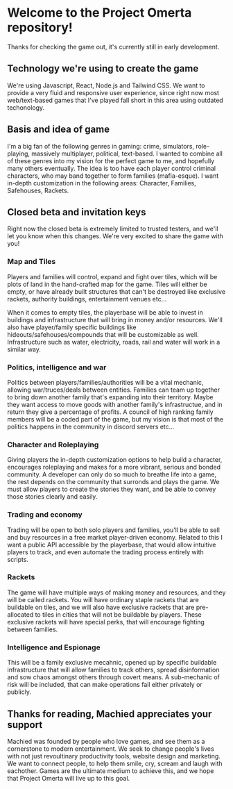 # Welcome to the Project Omerta repository!

Thanks for checking the game out, it's currently still in early development.

## Technology we're using to create the game

We're using Javascript, React, Node.js and Tailwind CSS. We want to provide a very fluid and responsive user experience, since right now most web/text-based games that I've played fall short in this area using outdated techonology.

## Basis and idea of game

I'm a big fan of the following genres in gaming: crime, simulators, role-playing, massively multiplayer, political, text-based. I wanted to combine all of these genres into my vision for the perfect game to me, and hopefully many others eventually. The idea is too have each player control criminal characters, who may band together to form families (mafia-esque). I want in-depth customization in the following areas: Character, Families, Safehouses, Rackets.

## Closed beta and invitation keys

Right now the closed beta is extremely limited to trusted testers, and we'll let you know when this changes. We're very excited to share the game with you!

### Map and Tiles

Players and families will control, expand and fight over tiles, which will be plots of land in the hand-crafted map for the game. Tiles will either be empty, or have already built structures that can't be destroyed like exclusive rackets, authority buildings, entertainment venues etc...

When it comes to empty tiles, the playerbase will be able to invest in buildings and infrastructure that will bring in money and/or resources. We'll also have player/family specific buildings like hideouts/safehouses/compounds that will be customizable as well. Infrastructure such as water, electricity, roads, rail and water will work in a similar way.

### Politics, intelligence and war

Politics between players/families/authorities will be a vital mechanic, allowing war/truces/deals between entities. Families can team up together to bring down another family that's expanding into their territory. Maybe they want access to move goods with another family's infrastructue, and in return they give a percentage of profits. A council of high ranking family members will be a coded part of the game, but my vision is that most of the politics happens in the community in discord servers etc...

### Character and Roleplaying

Giving players the in-depth customization options to help build a character, encourages roleplaying and makes for a more vibrant, serious and bonded community. A developer can only do so much to breathe life into a game, the rest depends on the community that surronds and plays the game. We must allow players to create the stories they want, and be able to convey those stories clearly and easily.

### Trading and economy

Trading will be open to both solo players and families, you'll be able to sell and buy resources in a free market player-driven economy. Related to this I want a public API accessible by the playerbase, that would allow intuitive players to track, and even automate the trading process entirely with scripts.

### Rackets

The game will have multiple ways of making money and resources, and they will be called rackets. You will have ordinary staple rackets that are buildable on tiles, and we will also have exclusive rackets that are pre-allocated to tiles in cities that will not be buildable by players. These exclusive rackets will have special perks, that will encourage fighting between families.

### Intelligence and Espionage

This will be a family exclusive mecahnic, opened up by specific buildable infrastructure that will allow families to track others, spread disinformation and sow chaos amongst others through covert means. A sub-mechanic of risk will be included, that can make operations fail either privately or publicly.

## Thanks for reading, Machied appreciates your support

Machied was founded by people who love games, and see them as a cornerstone to modern entertainment. We seek to change people's lives with not just revoultinary productivity tools, website design and marketing. We want to connect people, to help them smile, cry, scream and laugh with eachother. Games are the ultimate medium to achieve this, and we hope that Project Omerta will live up to this goal.
